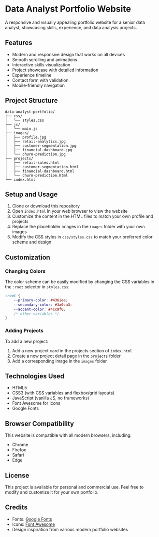 # Data Analyst Portfolio Website

A responsive and visually appealing portfolio website for a senior data analyst, showcasing skills, experience, and data analysis projects.

## Features

- Modern and responsive design that works on all devices
- Smooth scrolling and animations
- Interactive skills visualization
- Project showcase with detailed information
- Experience timeline
- Contact form with validation
- Mobile-friendly navigation

## Project Structure

```
data-analyst-portfolio/
├── css/
│   └── styles.css
├── js/
│   └── main.js
├── images/
│   ├── profile.jpg
│   ├── retail-analytics.jpg
│   ├── customer-segmentation.jpg
│   ├── financial-dashboard.jpg
│   └── churn-prediction.jpg
├── projects/
│   ├── retail-sales.html
│   ├── customer-segmentation.html
│   ├── financial-dashboard.html
│   └── churn-prediction.html
└── index.html
```

## Setup and Usage

1. Clone or download this repository
2. Open `index.html` in your web browser to view the website
3. Customize the content in the HTML files to match your own profile and projects
4. Replace the placeholder images in the `images` folder with your own images
5. Modify the CSS styles in `css/styles.css` to match your preferred color scheme and design

## Customization

### Changing Colors

The color scheme can be easily modified by changing the CSS variables in the `:root` selector in `styles.css`:

```css
:root {
    --primary-color: #4361ee;
    --secondary-color: #3a0ca3;
    --accent-color: #4cc9f0;
    /* other variables */
}
```

### Adding Projects

To add a new project:

1. Add a new project card in the projects section of `index.html`
2. Create a new project detail page in the `projects` folder
3. Add a corresponding image in the `images` folder

## Technologies Used

- HTML5
- CSS3 (with CSS variables and flexbox/grid layouts)
- JavaScript (vanilla JS, no frameworks)
- Font Awesome for icons
- Google Fonts

## Browser Compatibility

This website is compatible with all modern browsers, including:
- Chrome
- Firefox
- Safari
- Edge

## License

This project is available for personal and commercial use. Feel free to modify and customize it for your own portfolio.

## Credits

- Fonts: [Google Fonts](https://fonts.google.com/)
- Icons: [Font Awesome](https://fontawesome.com/)
- Design inspiration from various modern portfolio websites 
